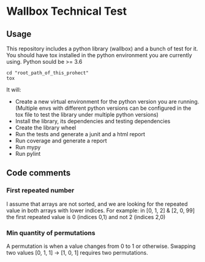 # Wallbox Technical Test

## Usage
This repository includes a python library (wallbox) and a bunch of test for it.
You should have tox installed in the python environment you are currently using. Python sould be >= 3.6 
```shell
cd "root_path_of_this_prohect"
tox
```
It will:
- Create a new virtual environment for the python version you are running. (Multiple envs with different python versions can be configured in the tox file to test the library under multiple python versions)
- Install the library, its dependencies and testing dependencies
- Create the library wheel
- Run the tests and generate a junit and a html report
- Run coverage and generate a report
- Run mypy
- Run pylint

## Code comments
### First repeated number
I assume that arrays are not sorted, and we are looking for the repeated value in both arrays with lower indices.
For example: in [0, 1, 2] & [2, 0, 99] the first repeated value is 0 (indices 0,1) and not 2 (indices 2,0)

### Min quantity of permutations
A permutation is when a value changes from 0 to 1 or otherwise. Swapping two values [0, 1, 1] -> [1, 0, 1] requires two permutations.  